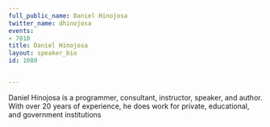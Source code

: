 ---
full_public_name: Daniel Hinojosa
twitter_name: dhinojosa
events:
- 7010
title: Daniel Hinojosa
layout: speaker_bio
id: 1080

---
Daniel Hinojosa is a programmer, consultant, instructor, speaker, and author. With over 20 years of experience, he does work for private, educational, and government institutions